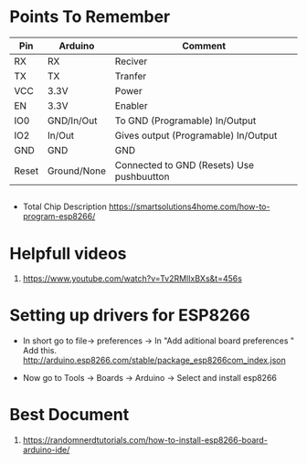 # Points To Remember
| Pin |Arduino    | Comment                         |
|-----|-----------|---------------------------------|
| RX  |    RX     |  Reciver                        |
| TX  |    TX     |  Tranfer                        |
| VCC |   3.3V    |  Power                          |
| EN  |   3.3V    |  Enabler                        |
| IO0 |GND/In/Out | To GND (Programable) In/Output  |
| IO2 |  In/Out   | Gives output (Programable) In/Output |
| GND |   GND     |   GND                           |
|Reset|Ground/None| Connected to GND (Resets) Use pushbuutton |

##
- Total Chip Description https://smartsolutions4home.com/how-to-program-esp8266/


# Helpfull videos

1. https://www.youtube.com/watch?v=Tv2RMlIxBXs&t=456s

# Setting up drivers for ESP8266

- In short go to file-> preferences -> In "Add aditional board preferences " Add this. http://arduino.esp8266.com/stable/package_esp8266com_index.json

- Now go to Tools -> Boards -> Arduino -> Select and install esp8266

# Best Document
1. https://randomnerdtutorials.com/how-to-install-esp8266-board-arduino-ide/